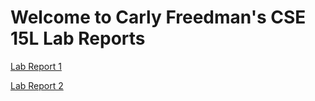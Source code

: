 # Welcome to Carly Freedman's CSE 15L Lab Reports

[Lab Report 1](https://github.com/Carly-Freedman/CSE15L-Lab-Reports/blob/main/lab-report-1-week-2.md)

[Lab Report 2](https://github.com/Carly-Freedman/CSE15L-Lab-Reports/blob/main/lab-report-2-week-4.md)



